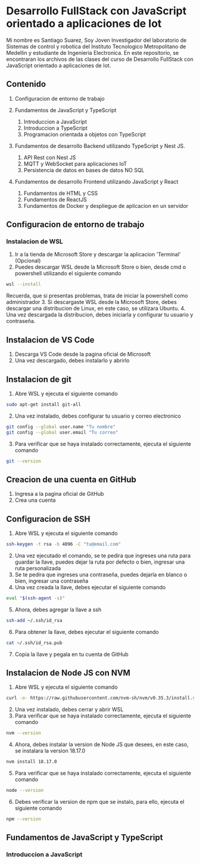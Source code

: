 # Desarrollo FullStack con JavaScript orientado a aplicaciones de Iot
Mi nombre es Santiago Suarez, Soy Joven Investigador del laboratorio de Sistemas de control y robotica del Instituto Tecnologico Metropolitano de Medellin y estudiante de Ingenieria Electronica. En este repositorio, se encontraran los archivos de las clases del curso de Desarrollo FullStack con JavaScript orientado a aplicaciones de Iot.

## Contenido
1. Configuracion de entorno de trabajo
2. Fundamentos de JavaScript y TypeScript
   1. Introduccion a JavaScript
   2. Introduccion a TypeScript
   3. Programacion orientada a objetos con TypeScript

3. Fundamentos de desarrollo Backend utilizando TypeScript y Nest JS.
   1. API Rest con Nest JS
   2. MQTT y WebSocket para aplicaciones IoT
   3. Persistencia de datos en bases de datos NO SQL

4. Fundamentos de desarrollo Frontend utilizando JavaScript y React
   1. Fundamentos de HTML y CSS
   2. Fundamentos de ReactJS
   3. Fundamentos de Docker y despliegue de aplicacion en un servidor

## Configuracion de entorno de trabajo
### Instalacion de WSL
1. Ir a la tienda de Microsoft Store y descargar la aplicacion 'Terminal' (Opcional)
2. Puedes descargar WSL desde la Microsoft Store o bien, desde cmd o powershell utilizando el siguiente comando
```bash
wsl --install
```
Recuerda, que si presentas problemas, trata de iniciar la powershell como administrador
3. Si descargaste WSL desde la Microsoft Store, debes descargar una distribucion de Linux, en este caso, se utilizara Ubuntu. 
4. Una vez descargada la distribucion, debes iniciarla y configurar tu usuario y contraseña.

## Instalacion de VS Code
1. Descarga VS Code desde la pagina oficial de Microsoft
2. Una vez descargado, debes instalarlo y abrirlo

## Instalacion de git
1. Abre WSL y ejecuta el siguiente comando
```bash
sudo apt-get install git-all
```
2. Una vez instalado, debes configurar tu usuario y correo electronico
```bash
git config --global user.name "Tu nombre"
git config --global user.email "Tu correo"
```
3. Para verificar que se haya instalado correctamente, ejecuta el siguiente comando
```bash
git --version
```

## Creacion de una cuenta en GitHub
1. Ingresa a la pagina oficial de GitHub
2. Crea una cuenta

## Configuracion de SSH
1. Abre WSL y ejecuta el siguiente comando
```bash
ssh-keygen -t rsa -b 4096 -C "tu@email.com"
```
2. Una vez ejecutado el comando, se te pedira que ingreses una ruta para guardar la llave, puedes dejar la ruta por defecto o bien, ingresar una ruta personalizada
3. Se te pedira que ingreses una contraseña, puedes dejarla en blanco o bien, ingresar una contraseña
4. Una vez creada la llave, debes ejecutar el siguiente comando
```bash
eval "$(ssh-agent -s)"
```
5. Ahora, debes agregar la llave a ssh
```bash
ssh-add ~/.ssh/id_rsa
```
6. Para obtener la llave, debes ejecutar el siguiente comando
```bash
cat ~/.ssh/id_rsa.pub
```
7. Copia la llave y pegala en tu cuenta de GitHub

## Instalacion de Node JS con NVM
1. Abre WSL y ejecuta el siguiente comando
```bash
curl -o- https://raw.githubusercontent.com/nvm-sh/nvm/v0.35.3/install.sh | bash
```
2. Una vez instalado, debes cerrar y abrir WSL
3. Para verificar que se haya instalado correctamente, ejecuta el siguiente comando
```bash
nvm --version
```
4. Ahora, debes instalar la version de Node JS que desees, en este caso, se instalara la version 18.17.0
```bash
nvm install 18.17.0
```
5. Para verificar que se haya instalado correctamente, ejecuta el siguiente comando
```bash
node --version
```
6. Debes verificar la version de npm que se instalo, para ello, ejecuta el siguiente comando
```bash
npm --version
```

## Fundamentos de JavaScript y TypeScript
### Introduccion a JavaScript







